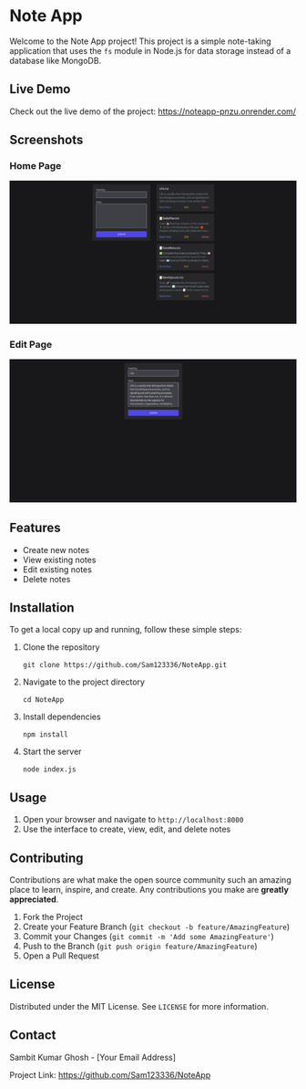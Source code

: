 <h1>Note App</h1>

<p>Welcome to the Note App project! This project is a simple note-taking application that uses the <code>fs</code> module in Node.js for data storage instead of a database like MongoDB.</p>

<h2>Live Demo</h2>
<p>Check out the live demo of the project: <a href="https://noteapp-pnzu.onrender.com/">https://noteapp-pnzu.onrender.com/</a></p>

<h2>Screenshots</h2>

<h3>Home Page</h3>
<img src="screenshots/NoteHome.png" alt="Home Page">

<h3>Edit Page</h3>
<img src="screenshots/NoteEdit.png" alt="Edit Page">

<h2>Features</h2>
<ul>
  <li>Create new notes</li>
  <li>View existing notes</li>
  <li>Edit existing notes</li>
  <li>Delete notes</li>
</ul>

<h2>Installation</h2>
<p>To get a local copy up and running, follow these simple steps:</p>

<ol>
  <li>Clone the repository</li>
  <pre><code>git clone https://github.com/Sam123336/NoteApp.git</code></pre>
  <li>Navigate to the project directory</li>
  <pre><code>cd NoteApp</code></pre>
  <li>Install dependencies</li>
  <pre><code>npm install</code></pre>
  <li>Start the server</li>
  <pre><code>node index.js</code></pre>
</ol>

<h2>Usage</h2>
<ol>
  <li>Open your browser and navigate to <code>http://localhost:8000</code></li>
  <li>Use the interface to create, view, edit, and delete notes</li>
</ol>

<h2>Contributing</h2>
<p>Contributions are what make the open source community such an amazing place to learn, inspire, and create. Any contributions you make are <strong>greatly appreciated</strong>.</p>

<ol>
  <li>Fork the Project</li>
  <li>Create your Feature Branch (<code>git checkout -b feature/AmazingFeature</code>)</li>
  <li>Commit your Changes (<code>git commit -m 'Add some AmazingFeature'</code>)</li>
  <li>Push to the Branch (<code>git push origin feature/AmazingFeature</code>)</li>
  <li>Open a Pull Request</li>
</ol>

<h2>License</h2>
<p>Distributed under the MIT License. See <code>LICENSE</code> for more information.</p>

<h2>Contact</h2>
<p>Sambit Kumar Ghosh - [Your Email Address]</p>

<p>Project Link: <a href="https://github.com/Sam123336/NoteApp">https://github.com/Sam123336/NoteApp</a></p>
